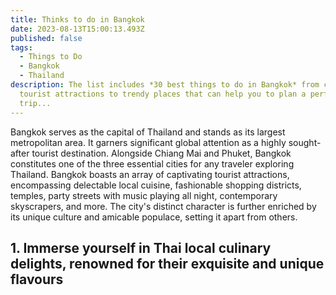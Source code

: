 ```yaml
---
title: Thinks to do in Bangkok
date: 2023-08-13T15:00:13.493Z
published: false
tags:
  - Things to Do
  - Bangkok
  - Thailand
description: The list includes *30 best things to do in Bangkok* from classic
  tourist attractions to trendy places that can help you to plan a perfect
  trip...
---
```

Bangkok serves as the capital of Thailand and stands as its largest metropolitan area. It garners significant global attention as a highly sought-after tourist destination. Alongside Chiang Mai and Phuket, Bangkok constitutes one of the three essential cities for any traveler exploring Thailand. Bangkok boasts an array of captivating tourist attractions, encompassing delectable local cuisine, fashionable shopping districts, temples, party streets with music playing all night, contemporary skyscrapers, and more. The city's distinct character is further enriched by its unique culture and amicable populace, setting it apart from others.

## 1﻿. Immerse yourself in Thai local culinary delights, renowned for their exquisite and unique flavours
